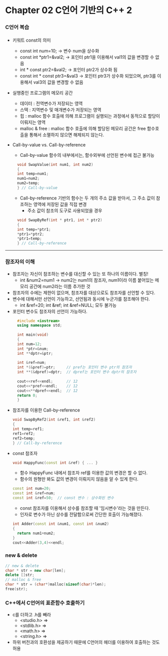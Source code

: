 # Chapter 02 C언어 기반의 C++ 2
### C언어 복습
####
* 키워트 const의 의미
  - const int num=10; -> 변수 num을 상수화
  - const int *ptr1=&val2; -> 포인터 ptr1을 이용해서 val1의 값을 변경할 수 없음
  - int * const ptr2=&val2; -> 포인터 ptr2가 상수화 됨
  - const int * const ptr3=&val3 -> 포인터 ptr3가 상수화 되었으며, ptr3를 이용해서 val3의 값을 변경할 수 없음

* 실행중인 프로그램의 메모리 공간
  - 데이터 : 전역변수가 저장되는 영역
  - 스택 : 지역변수 및 매개변수가 저장되는 영역
  - 힙 : malloc 함수 호출에 의해 프로그램이 실행되는 과정에서 동적으로 할당이 이뤄지는 영역
  - malloc & free : malloc 함수 호출에 의해 할당된 메모리 공간은 free 함수호출을 통해서 소멸하지 않으면 해제되지 않는다.

* Call-by-value vs. Call-by-reference
  - Call-by-value 함수의 내부에서는, 함수외부에 선언된 변수에 접근 불가능
  ```C++
    void SwapValue(int num1, int num2)
    {
    int temp=num1;
    num1=num2;
    num2=temp;
    } // Call-by-value
  ```
  - Call-by-reference 기반의 함수는 두 개의 주소 값을 받아서, 그 주소 값이 참조하는 영역에 저장된 값을 직접 변경
    + 주소 값이 참조의 도구로 사용되었을 경우
  ```C++
    void SwapByRef(int * ptr1, int * ptr2)
    {
    int temp=*ptr1;
    *ptr1=*ptr2;
    *ptr1=temp;
    } // Call-by-reference
  ```
<hr/>

### 참조자의 이해
* 참조자는 자신이 참조하는 변수를 대신할 수 있는 또 하나의 이름이다. 별칭!
  - int &num2=num1 -> num2는 num1의 참조자, num1이라 이름 붙어있는 메모리 공간에 num2라는 이름 추가한 것
* 참조자의 수에는 제한이 없으며, 참조자를 대상으로도 참조자를 선언할 수 있다.
* 변수에 대해서만 선언이 가능하고, 선언됨과 동시에 누군가를 참조해야 한다.
  - int &ref=20; int &ref; int &ref=NULL; 모두 불가능
* 포인터 변수도 참조자의 선언이 가능하다.
  ```C++  
    #include <iostream>
    using namespace std;
    
    int main(void)
    {
    int num=12;
    int *ptr=&num;
    int **dptr=&ptr;
    
    int &ref=num;
    int *(&pref)=ptr;     // pref는 포인터 변수 ptr의 참조자
    int **(&dpref)=dptr;  // dpref는 포인터 변수 dptr의 참조자
    
    cout<<ref<<endl;      // 12
    cout<<*pref<<endl;    // 12
    cout<<**dpref<<endl;  // 12
    return 0;
    }
  ```
* 참조자를 이용한 Call-by-reference
  ```C++
  void SwapByRef2(int &ref1, int &ref2)
  {
  int temp=ref1;
  ref1=ref2;
  ref2=temp;
  } // Call-by-reference
  ```
* const 참조자
  ```C++
  void HappyFunc(const int &ref) { ... }
  ```
    + 함수 HappyFunc 내에서 참조자 ref를 이용한 값의 변경은 할 수 없다.
    + 함수의 원형만 봐도 값의 변경이 이뤄지지 않음을 알 수 있게 한다.
  ```C++
  const int num=20;
  const int &ref=num;
  const int &ref=50;  // const 변수 : 상수화된 변수
  ```
    + const 참조자를 이용해서 상수를 참조할 때 '임시변수'라는 것을 만든다.
    + 인자로 변수가 아닌 상수를 전달함으로써 간단한 호출이 가능해졌다.
    ```C++
    int Adder(const int &num1, const int &num2)
    {
      return num1+num2;
    }
    cout<<Adder(3,4)<<endl;
    ```
    
### new & delete
```C++
// new & delete
char * str = new char[len];
delete []str;
// malloc & free
char * str = (char*)malloc(sizeof(char)*len);
free(str);
```

### C++에서 C언어의 표준함수 호출하기
* c를 더하고 .h를 빼라
  - <studio.h> => <cstudio>  
  - <stdlib.h> => <cstdlib>  
  - <math.h> => <cmath>  
  - <string.h> => <cstring>  
* 하위 버전과의 호환성을 제공하기 때문에 C언어의 헤더를 이용하여 호출하는 것도 허용
